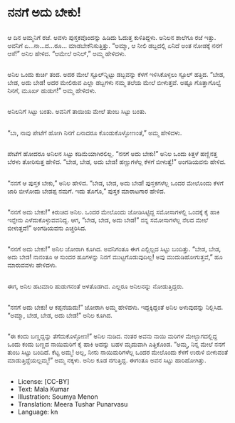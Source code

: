 # ನನಗೆ ಅದು ಬೇಕು!

##
ಆ ದಿನ ಅಮ್ಮನಿಗೆ ರಜೆ. ಅವಳು ಪುಸ್ತಕವೊಂದನ್ನು ಹಿಡಿದು ಓದುತ್ತ ಕುಳಿತಿದ್ದಳು.
ಅನಿಲನ ಶಾಲೆಗೂ ರಜೆ ಇತ್ತು. ಅವನಿಗೆ ಏ...ನಾ...ದ...ರೂ... ಮಾಡಬೇಕೆನಿಸುತ್ತಿತ್ತು.
“ಅಮ್ಮಾ, ಆ ನೀಲಿ ಡಬ್ಬದಲ್ಲಿ ಏನಿದೆ ಅಂತ ನೋಡಕ್ಕೆ ನನಗೆ ಆಸೆ!” ಅನಿಲ ಹೇಳಿದ.
“ಆಮೇಲೆ ಅನಿಲ್,” ಅಮ್ಮ ಹೇಳಿದಳು.

##
ಅನಿಲ ಒಂದು ಕುರ್ಚಿ ತಂದ.
ಅದರ ಮೇಲೆ ಸ್ಟೂಲ್‌ನ್ನಿಟ್ಟು ಡಬ್ಬವನ್ನು ಕೆಳಗೆ ಇಳಿಸಿಕೊಳ್ಳಲು ಸ್ಟೂಲ್ ಹತ್ತಿದ.
“ಬೇಡ, ಬೇಡ, ಅದು ಬೇಡ! ಅದರ ಮೇಲಿರುವ ಎಲ್ಲಾ ಡಬ್ಬಗಳು ನಮ್ಮ ತಲೆಯ ಮೇಲೆ ಬೀಳುತ್ತವೆ. ಅಷ್ಟೂ ಗೊತ್ತಾಗೊಲ್ವೆ ನಿನಗೆ, ಮೂರ್ಖ ಹುಡುಗ!” ಅಮ್ಮ ಹೇಳಿದಳು.

##
ಅನಿಲನಿಗೆ ಸಿಟ್ಟು ಬಂತು. ಅವನಿಗೆ ತಾಯಿಯ ಮೇಲೆ ತುಂಬ ಸಿಟ್ಟು ಬಂತು.

##
“ಬಾ, ನಾವು ಪೇಟೆಗೆ ಹೋಗಿ ನಿನಗೆ ಏನಾದರೂ ಕೊಂಡುಕೊಳ್ಳೋಣಂತೆ,” ಅಮ್ಮ ಹೇಳಿದಳು.

##
ಪೇಟೆಗೆ ಹೋದರೂ ಅನಿಲನ ಸಿಟ್ಟು ಕಡಿಮೆಯಾಗಿರಲಿಲ್ಲ.
“ನನಗೆ ಅದು ಬೇಕು!” ಅನಿಲ ಒಂದು ಕಿತ್ತಳೆ ಹಣ್ಣಿನತ್ತ ಬೆರಳು ತೋರಿಸುತ್ತ ಹೇಳಿದ.
“ಬೇಡ, ಬೇಡ, ಅದು ಬೇಡ! ಹಣ್ಣುಗಳೆಲ್ಲ ಕೆಳಗೆ ಬೀಳುತ್ವೆ!” ಅಂಗಡಿಯವನು ಹೇಳಿದ.

##
“ನನಗೆ ಆ ಪುಸ್ತಕ ಬೇಕು,” ಅನಿಲ ಹೇಳಿದ.
“ಬೇಡ, ಬೇಡ, ಅದು ಬೇಡ! ಪುಸ್ತಕಗಳೆಲ್ಲ ಒಂದರ ಮೇಲೊಂದು ಕೆಳಗೆ ಜಾರಿ ಬೀಳೋದು ಬೇಡಪ್ಪ ನಮಗೆ. ಇದು ತೊಗೊ,” ಪುಸ್ತಕ ಮಾರಾಟಗಾರ ಹೇಳಿದ.

##
“ನನಗೆ ಅದು ಬೇಕು!” ಕಿರುಚಿದ ಅನಿಲ.
ಒಂದರ ಮೇಲೊಂದು ಜೋಡಿಸಿಟ್ಟಿದ್ದ ಸಮೋಸಾಗಳಲ್ಲಿ ಒಂದಕ್ಕೆ ಕೈ ಹಾಕಿ ಇನ್ನೇನು ಎಳೆದುಕೊಳ್ಳುವವನಿದ್ದ.
ಆಗ, “ಬೇಡ, ಬೇಡ, ಅದು ಬೇಡ!” ನನ್ನ ಸಮೋಸಾಗಳೆಲ್ಲ ನೆಲದ ಮೇಲೆ ಬೀಳುತ್ತವೆ!” ಅಂಗಡಿಯವನು ಎಚ್ಚರಿಸಿದ.

##
“ನನಗೆ ಅದು ಬೇಕು!” ಅನಿಲ ಜೋರಾಗಿ ಕೂಗಿದ.
ಅವನಿಗಂತೂ ಈಗ ಎಲ್ಲಿಲ್ಲದ ಸಿಟ್ಟು ಬಂದಿತ್ತು.
“ಬೇಡ, ಬೇಡ, ಅದು ಬೇಡ! ನಾನಂತೂ ಆ ಸುಂದರ ಹೂಗಳನ್ನು ನಿನಗೆ ಮುಟ್ಟಗೊಡುವುದಿಲ್ಲ! ಅವು ಮುದುಡಿಹೋಗುತ್ತವೆ,” ಹೂ ಮಾರುವವಳು ಹೇಳಿದಳು.

##
ಈಗ, ಅನಿಲ ಹಟಮಾರಿ ಹುಡುಗನಂತೆ ಅಳತೊಡಗಿದ.
ಎಲ್ಲರೂ ಅನಿಲನನ್ನು ನೋಡುತ್ತಿದ್ದರು.

##
“ನನಗೆ ಅದು ಬೇಕು! ಆ ಕಪ್ಪನೆಯದು!” ಜೋರಾಗಿ ಅಮ್ಮ ಹೇಳಿದಳು.
ಇದ್ದಕ್ಕಿದ್ದಂತೆ ಅನಿಲ ಅಳುವುದನ್ನು ನಿಲ್ಲಿಸಿದ.
“ಅಮ್ಮಾ, ಬೇಡ, ಬೇಡ, ಅದು ಬೇಡ!” ಅನಿಲ ಕೂಗಿದ.

##
“ಈ ಕಂದು ಬಣ್ಣದ್ದನ್ನು ತೆಗೆದುಕೊಳ್ಳೋಣ!” ಅನಿಲ ನುಡಿದ. ನಂತರ ಅವನು ನಾಯಿ ಮರಿಗಳ ಮೇಲ್ಭಾಗದಲ್ಲಿದ್ದ ಒಂದು ಕಂದು ಬಣ್ಣದ ನಾಯಿಮರಿಗೆ ಕೈ ಹಾಕಿ ಅದನ್ನು ಬಹಳ ಮೃದುವಾಗಿ ಎತ್ತಿಕೊಂಡ. “ಅಮ್ಮ, ನಿನ್ನ ಮೇಲೆ ನನಗೆ ತುಂಬ ಸಿಟ್ಟು ಬಂದಿದೆ. ಕೆಟ್ಟ ಅಮ್ಮ! ಅಲ್ಲ, ನೀನು ನಾಯಿಮರಿಗಳೆಲ್ಲ ಒಂದರ ಮೇಲೊಂದು ಕೆಳಗೆ ಉರುಳಿ ಬೀಳುವಂತೆ ಮಾಡುತ್ತಿದ್ದೆಯಲ್ಲಮ್ಮ!” ಅಮ್ಮ ನಕ್ಕಳು. ಅನಿಲ ಕೂಡ ನಗುತ್ತಿದ್ದ. ಈಗಂತೂ ಅವನ ಸಿಟ್ಟು ಹಾರಿಹೋಗಿತ್ತು.

##
* License: [CC-BY]
* Text: Mala Kumar
* Illustration: Soumya Menon
* Translation: Meera Tushar Punarvasu
* Language: kn
